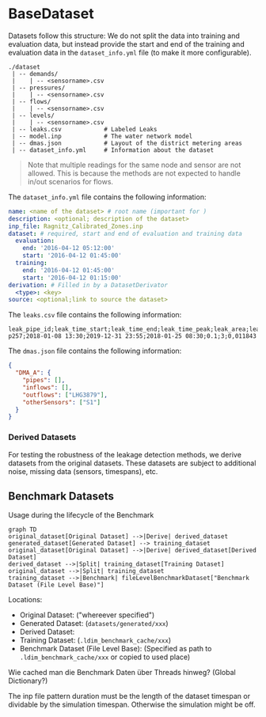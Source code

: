 # BaseDataset

Datasets follow this structure:
We do not split the data into training and evaluation data, but instead provide the start and end of the training and evaluation data in the `dataset_info.yml` file (to make it more configurable).

```
./dataset
 | -- demands/
 |    | -- <sensorname>.csv
 | -- pressures/
 |    | -- <sensorname>.csv
 | -- flows/
 |    | -- <sensorname>.csv
 | -- levels/
 |    | -- <sensorname>.csv
 | -- leaks.csv            # Labeled Leaks
 | -- model.inp            # The water network model
 | -- dmas.json            # Layout of the district metering areas
 | -- dataset_info.yml     # Information about the dataset
```

> Note that multiple readings for the same node and sensor are not allowed.
> This is because the methods are not expected to handle in/out scenarios for flows.

The `dataset_info.yml` file contains the following information:

```yaml
name: <name of the dataset> # root name (important for )
description: <optional; description of the dataset>
inp_file: Ragnitz_Calibrated_Zones.inp
dataset: # required, start and end of evaluation and training data
  evaluation:
    end: '2016-04-12 05:12:00'
    start: '2016-04-12 01:45:00'
  training:
    end: '2016-04-12 01:45:00'
    start: '2016-04-12 01:15:00'
derivation: # Filled in by a DatasetDerivator
  <type>: <key>
source: <optional;link to source the dataset>
```

The `leaks.csv` file contains the following information:

```csv
leak_pipe_id;leak_time_start;leak_time_end;leak_time_peak;leak_area;leak_diameter;leak_flow_max,leak_flow_sum
p257;2018-01-08 13:30;2019-12-31 23:55;2018-01-25 08:30;0.1;3;0,011843
```

The `dmas.json` file contains the following information:

```json
{
  "DMA_A": {
    "pipes": [],
    "inflows": [],
    "outflows": ["LHG3879"],
    "otherSensors": ["S1"]
  }
}
```

### Derived Datasets

For testing the robustness of the leakage detection methods, we derive datasets from the original datasets.
These datasets are subject to additional noise, missing data (sensors, timespans), etc.

## Benchmark Datasets

Usage during the lifecycle of the Benchmark

```mermaid
graph TD
original_dataset[Original Dataset] -->|Derive| derived_dataset
generated_dataset[Generated Dataset] --> training_dataset
original_dataset[Original Dataset] -->|Derive| derived_dataset[Derived Dataset]
derived_dataset -->|Split| training_dataset[Training Dataset]
original_dataset -->|Split| training_dataset
training_dataset -->|Benchmark| fileLevelBenchmarkDataset["Benchmark Dataset (File Level Base)"]

```

Locations:

- Original Dataset: ("whereever specified")
- Generated Dataset: (`datasets/generated/xxx`)
- Derived Dataset:
- Training Dataset: (`.ldim_benchmark_cache/xxx`)
- Benchmark Dataset (File Level Base): (Specified as path to `.ldim_benchmark_cache/xxx` or copied to used place)

Wie cached man die Benchmark Daten über Threads hinweg? (Global Dictionary?)

The inp file pattern duration must be the length of the dataset timespan or dividable by the simulation timespan.
Otherwise the simulation might be off.
